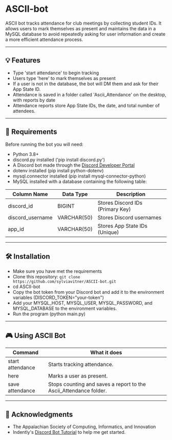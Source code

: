 # ASCII-bot
ASCII bot tracks attendance for club meetings by collecting student IDs. It allows users to mark themselves as present and maintains the data in a MySQL database to avoid repeatedly asking for user information and create a more efficient attendance process. 

---
## 💡 Features
- Type 'start attendance' to begin tracking
- Users type 'here' to mark themselves as present
- If a user is not in the database, the bot will DM them and ask for their App State ID.
- Attendance is saved in a folder called 'Ascii_Attendance' on the desktop, with reports by date
- Attendance reports store App State IDs, the date, and total number of attendees.
  
---
## 📌 Requirements
Before running the bot you will need:
- Python 3.8+
- discord.py installed ('pip install discord.py')
- A Discord bot made through the [Discord Developer Portal](https://discord.com/developers/applications)
- dotenv installed (pip install python-dotenv)
- mysql.connector installed (pip install mysql-connector-python)
- MySQL installed with a database containing the following table:

| Column Name      | Data Type     | Description                                |
|------------------|---------------|--------------------------------------------|
| discord_id       | BIGINT        | Stores Discord IDs (Primary Key)           |
| discord_username | VARCHAR(50)   | Stores Discord usernames                   |
| app_id           | VARCHAR(50)   | Stores App State IDs (Unique)              |


---
## 🛠️ Installation 
- Make sure you have met the requirements
- Clone this repository: ```git clone https://github.com/sylviavitner/ASCII-bot.git```
- cd ASCII-bot
- Copy the bot token from your Discord bot and add it to the environment variables (DISCORD_TOKEN="your-token")
- Add your MYSQL_HOST, MYSQL_USER, MYSQL_PASSWORD, and MYSQL_DATABASE to the environment variables.
- Run the program (python main.py)

---
## 🎮 Using ASCII Bot
|Command           | What it does                                                      |
|------------------|-------------------------------------------------------------------|
|start attendance  |Starts tracking attendance.                                        |
|here              |Marks a user as present.                                           |
|save attendance   |Stops counting and saves a report to the Ascii_Attendance folder.  |

---
## 📢 Acknowledgments
- The Appalachian Society of Computing, Informatics, and Innovation
- Indently's [Discord Bot Tutorial](https://www.youtube.com/watch?v=UYJDKSah-Ww) to help me get started.

  
